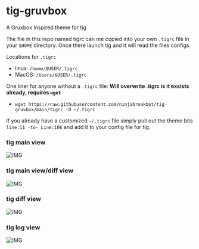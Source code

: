 # tig-gruvbox
A Gruxbox Inspired theme for tig

The file in this repo named tigrc can me copied into your own `.tigrc` file in your `$HOME` directory.
Once there launch tig and it will read the files configs.

Locations for `.tigrc`

- linux: `/home/$USER/.tigrc`
- MacOS: `/Users/$USER/.tigrc`

One liner for anyone without a `.tigrc` file:  **Will overwrite .tigrc is it exsists already, requires `wget`**
 - `wget https://raw.githubusercontent.com/ninjabreakbot/tig-gruvbox/main/tigrc -O ~/.tigrc`

If you already have a customized `~/.tigrc` file simply pull out the theme bits `line:11 -to- Line:106` and add it to your config file for tig.

### tig main view
![IMG](https://github.com/ninjabreakbot/tig-gruvbox/blob/main/tig-gruvbox-screenshots/tig-main-view.png)
### tig main view/diff view
![IMG](https://github.com/ninjabreakbot/tig-gruvbox/blob/main/tig-gruvbox-screenshots/tig-main-view-diff-view.png)
### tig diff view
![IMG](https://github.com/ninjabreakbot/tig-gruvbox/blob/main/tig-gruvbox-screenshots/tig-diff-view.png)
### tig log view
![IMG](https://github.com/ninjabreakbot/tig-gruvbox/blob/main/tig-gruvbox-screenshots/tig-log-view.png)
